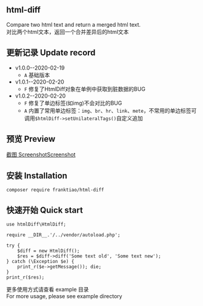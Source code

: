 ﻿## html-diffCompare two html text and return a merged html text.<br />对比两个html文本，返回一个合并差异后的html文本## 更新记录 Update record- v1.0.0--2020-02-19     - `A` 基础版本- v1.0.1--2020-02-20     - `F` 修复了HtmlDiff对象在单例中获取到脏数据的BUG- v1.0.2--2020-02-20     - `F` 修复了单边标签(如img)不会对比的BUG    - `A` 内置了常用单边标签：`img`、`br`、`hr`、`link`、`mete`，不常用的单边标签可调用`$htmlDiff->setUnilateralTags()`自定义追加   ## 预览 Preview[截图 ScreenshotScreenshot](https://raw.githubusercontent.com/FrankTiao/html-diff/master/example/Preview.png)## 安装  Installation```composer require franktiao/html-diff```## 快速开始  Quick start```use htmlDiff\HtmlDiff;require __DIR__.'/../vendor/autoload.php';try {    $diff = new HtmlDiff();    $res = $diff->diff('Some text old', 'Some text new');} catch (\Exception $e) {    print_r($e->getMessage()); die;}print_r($res);```更多使用方式请查看 example 目录<br />For more usage, please see example directory